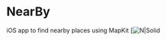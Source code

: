 # NearBy
iOS app to find nearby places using MapKit
[![N|Solid](https://github.com/VishalNandoriya/NearBy/blob/master/Simulator%20Screen%20Shot%2017-Apr-2017%2C%2010.22.41%20AM.png)
